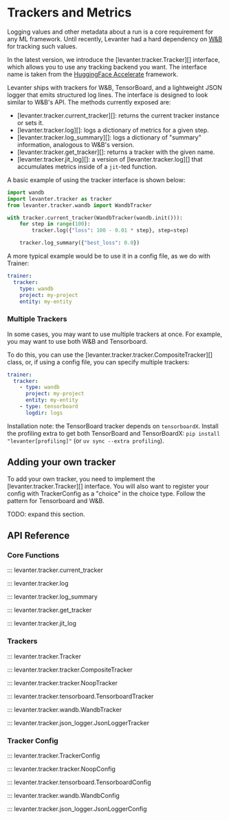 # Trackers and Metrics

Logging values and other metadata about a run is a core requirement for any ML framework.
Until recently, Levanter had a hard dependency on [W&B](https://wandb.ai/site) for tracking such values.

In the latest version, we introduce the [levanter.tracker.Tracker][] interface, which allows you to use any tracking backend you want.
The interface name is taken from the [HuggingFace Accelerate](https://github.com/huggingface/accelerate/blob/0f2686c8d3e6d949c4b7efa15d7f2dee44f7ce91/src/accelerate/tracking.py#L395)
framework.

Levanter ships with trackers for W&B, TensorBoard, and a lightweight JSON logger that emits structured log lines. The interface is designed to look similar to W&B's API.
The methods currently exposed are:

* [levanter.tracker.current_tracker][]: returns the current tracker instance or sets it.
* [levanter.tracker.log][]: logs a dictionary of metrics for a given step.
* [levanter.tracker.log_summary][]: logs a dictionary of "summary" information, analogous to W&B's version.
* [levanter.tracker.get_tracker][]: returns a tracker with the given name.
* [levanter.tracker.jit_log][]: a version of [levanter.tracker.log][] that accumulates metrics inside of a `jit`-ted function.

A basic example of using the tracker interface is shown below:

```python
import wandb
import levanter.tracker as tracker
from levanter.tracker.wandb import WandbTracker

with tracker.current_tracker(WandbTracker(wandb.init())):
    for step in range(100):
        tracker.log({"loss": 100 - 0.01 * step}, step=step)

    tracker.log_summary({"best_loss": 0.0})
```

A more typical example would be to use it in a config file, as we do with Trainer:

```yaml
trainer:
  tracker:
    type: wandb
    project: my-project
    entity: my-entity
```

### Multiple Trackers

In some cases, you may want to use multiple trackers at once.
For example, you may want to use both W&B and Tensorboard.

To do this, you can use the [levanter.tracker.tracker.CompositeTracker][] class, or, if using a config file, you
can specify multiple trackers:

```yaml
trainer:
  tracker:
    - type: wandb
      project: my-project
      entity: my-entity
    - type: tensorboard
      logdir: logs
```

Installation note: the TensorBoard tracker depends on `tensorboardX`. Install the profiling extra to get
both TensorBoard and TensorBoardX: `pip install "levanter[profiling]"` (or `uv sync --extra profiling`).

## Adding your own tracker

To add your own tracker, you need to implement the [levanter.tracker.Tracker][] interface.
You will also want to register your config with TrackerConfig as a "choice" in the choice type.
Follow the pattern for Tensorboard and W&B.

TODO: expand this section.


## API Reference

### Core Functions

::: levanter.tracker.current_tracker

::: levanter.tracker.log

::: levanter.tracker.log_summary

::: levanter.tracker.get_tracker

::: levanter.tracker.jit_log

### Trackers

::: levanter.tracker.Tracker

::: levanter.tracker.tracker.CompositeTracker

::: levanter.tracker.tracker.NoopTracker

::: levanter.tracker.tensorboard.TensorboardTracker

::: levanter.tracker.wandb.WandbTracker

::: levanter.tracker.json_logger.JsonLoggerTracker

### Tracker Config

::: levanter.tracker.TrackerConfig

::: levanter.tracker.tracker.NoopConfig

::: levanter.tracker.tensorboard.TensorboardConfig

::: levanter.tracker.wandb.WandbConfig

::: levanter.tracker.json_logger.JsonLoggerConfig
